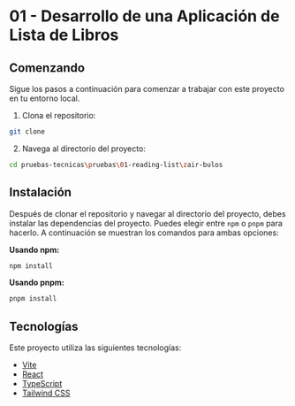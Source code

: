 # 01 - Desarrollo de una Aplicación de Lista de Libros

## Comenzando

Sigue los pasos a continuación para comenzar a trabajar con este proyecto en tu entorno local.

1. Clona el repositorio:

```bash
git clone
```

2. Navega al directorio del proyecto:

```bash
cd pruebas-tecnicas\pruebas\01-reading-list\zair-bulos
```

## Instalación

Después de clonar el repositorio y navegar al directorio del proyecto, debes instalar las dependencias del proyecto. Puedes elegir entre `npm` o `pnpm` para hacerlo. A continuación se muestran los comandos para ambas opciones:

**Usando npm:**

```bash
npm install
```

**Usando pnpm:**

```bash
pnpm install
```

## Tecnologías

Este proyecto utiliza las siguientes tecnologías:

- [Vite](https://vitejs.dev/)
- [React](https://es.react.dev/)
- [TypeScript](https://www.typescriptlang.org/)
- [Tailwind CSS](https://tailwindcss.com/)